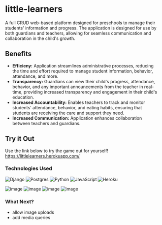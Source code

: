 # little-learners

A full CRUD web-based platform designed for preschools to manage their students' information and progress. The application is designed for use by both guardians and teachers, allowing for seamless communication and collaboration in the child's growth.

## Benefits
* **Efficieny:** Application streamlines administrative processes, reducing the time and effort required to manage student information, behavior, attendance, and more.
* **Transparency:** Guardians can view their child's progress, attendance, behavior, and any important announcements from the teacher in real-time, providing increased transparency and engagement in their child's education.
* **Increased Accountability:** Enables teachers to track and monitor students' attendance, behavior, and eating habits, ensuring that students are receiving the care and support they need.
* **Increased Communication:** Application enhances collaboration between teachers and guardians.

## Try it Out
Use the link below to try the game out for yourself! <br>
https://littlelearners.herokuapp.com/

### Technologies Used
![Django](https://img.shields.io/badge/django-%23092E20.svg?style=for-the-badge&logo=django&logoColor=white)
![Postgres](https://img.shields.io/badge/postgres-%23316192.svg?style=for-the-badge&logo=postgresql&logoColor=white)
![Python](https://img.shields.io/badge/python-3670A0?style=for-the-badge&logo=python&logoColor=ffdd54)
![JavaScript](https://img.shields.io/badge/javascript-%23323330.svg?style=for-the-badge&logo=javascript&logoColor=%23F7DF1E)
![Heroku](https://img.shields.io/badge/heroku-%23430098.svg?style=for-the-badge&logo=heroku&logoColor=white)

![image](https://user-images.githubusercontent.com/104735283/219562144-b0b6a08e-6119-4767-a119-4142e60c43d6.png)
![image](https://user-images.githubusercontent.com/104735283/219562279-0eea4e32-5804-4b54-bc8b-58e9b732ee6c.png)
![image](https://user-images.githubusercontent.com/104735283/219562360-1ce7e16c-5b28-4c44-86a9-ea6698e0bff7.png)
![image](https://user-images.githubusercontent.com/104735283/219562547-5bed4f6c-138b-4858-ab48-7d42aa590402.png)

### What Next?
* allow image uploads
* add media queries
